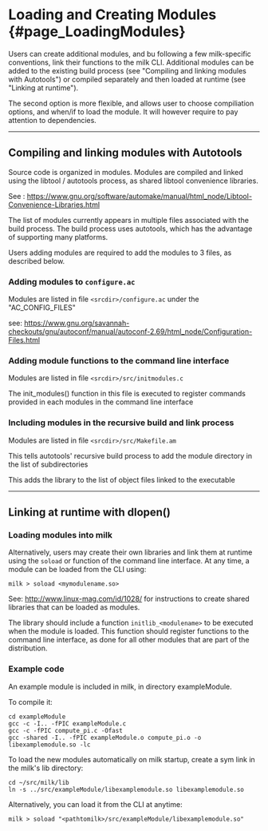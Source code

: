 # Loading and Creating Modules {#page_LoadingModules}


Users can create additional modules, and bu following a few milk-specific conventions, link their functions to the milk CLI. Additional modules can be added to the existing build process (see "Compiling and linking modules with Autotools") or compiled separately and then loaded at runtime (see "Linking at runtime").

The second option is more flexible, and allows user to choose compiliation options, and when/if to load the module. It will however require to pay attention to dependencies.



---

## Compiling and linking modules with Autotools

Source code is organized in modules. Modules are compiled and linked using the libtool / autotools process, as shared libtool convenience libraries. 

See : https://www.gnu.org/software/automake/manual/html_node/Libtool-Convenience-Libraries.html

The list of modules currently appears in multiple files associated with the build process. The build process uses autotools, which has the advantage of supporting many platforms. 

Users adding modules are required to add the modules to 3 files, as described below.

### Adding modules to `configure.ac`
 
Modules are listed in file `<srcdir>/configure.ac` under the "AC_CONFIG_FILES"

see: https://www.gnu.org/savannah-checkouts/gnu/autoconf/manual/autoconf-2.69/html_node/Configuration-Files.html


### Adding module functions to the command line interface

Modules are listed in file `<srcdir>/src/initmodules.c`

The init_modules() function in this file is executed to register commands provided in each modules in the command line interface

### Including modules in the recursive build and link process

Modules are listed in file `<srcdir>/src/Makefile.am`

This tells autotools' recursive build process to add the module directory in the list of subdirectories

This adds the library to the list of object files linked to the executable





---

## Linking at runtime with dlopen()

### Loading modules into milk

Alternatively, users may create their own libraries and link them at runtime using the `soload` or function of the command line interface. At any time, a module can be loaded from the CLI using:

	milk > soload <mymodulename.so>

See: http://www.linux-mag.com/id/1028/ for instructions to create shared libraries that can be loaded as modules. 

The library should include a function `initlib_<modulename>` to be executed when the module is loaded. This function should register functions to the command line interface, as done for all other modules that are part of the distribution.

### Example code

An example module is included in milk, in directory exampleModule.

To compile it:

	cd exampleModule
	gcc -c -I.. -fPIC exampleModule.c
	gcc -c -fPIC compute_pi.c -Ofast
	gcc -shared -I.. -fPIC exampleModule.o compute_pi.o -o libexamplemodule.so -lc
	
To load the new modules automatically on milk startup, create a sym link in the milk's lib directory:

	cd ~/src/milk/lib
	ln -s ../src/exampleModule/libexamplemodule.so libexamplemodule.so

Alternatively, you can load it from the CLI at anytime:

	milk > soload "<pathtomilk>/src/exampleModule/libexamplemodule.so"
	
